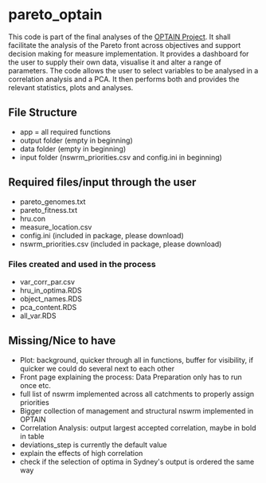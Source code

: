 
# pareto_optain

This code is part of the final analyses of the [OPTAIN Project](https://www.optain.eu/). It shall facilitate the analysis of the Pareto front across objectives and support decision making for measure implementation.
It provides a dashboard for the user to supply their own data, visualise it and alter a range of parameters. The code allows the user to select variables to be analysed in a correlation analysis and a PCA. 
It then performs both and provides the relevant statistics, plots and analyses.

## File Structure
* app = all required functions
* output folder (empty in beginning)
* data folder (empty in beginning)
* input folder (nswrm_priorities.csv and config.ini in beginning)

## Required files/input through the user
* pareto_genomes.txt
* pareto_fitness.txt
* hru.con
* measure_location.csv
* config.ini (included in package, please download)
* nswrm_priorities.csv (included in package, please download)

### Files created and used in the process
* var_corr_par.csv
* hru_in_optima.RDS
* object_names.RDS
* pca_content.RDS
* all_var.RDS

## Missing/Nice to have
* Plot: background, quicker through all in functions, buffer for visibility, if quicker we could do several next to each other
* Front page explaining the process: Data Preparation only has to run once etc.
* full list of nswrm implemented across all catchments to properly assign priorities
* Bigger collection of management and structural nswrm implemented in OPTAIN
* Correlation Analysis: output largest accepted correlation, maybe in bold in table
* deviations_step is currently the default value 
* explain the effects of high correlation
* check if the selection of optima in Sydney's output is ordered the same way

